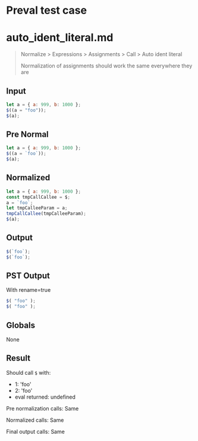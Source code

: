 # Preval test case

# auto_ident_literal.md

> Normalize > Expressions > Assignments > Call > Auto ident literal
>
> Normalization of assignments should work the same everywhere they are

## Input

`````js filename=intro
let a = { a: 999, b: 1000 };
$((a = "foo"));
$(a);
`````

## Pre Normal


`````js filename=intro
let a = { a: 999, b: 1000 };
$((a = `foo`));
$(a);
`````

## Normalized


`````js filename=intro
let a = { a: 999, b: 1000 };
const tmpCallCallee = $;
a = `foo`;
let tmpCalleeParam = a;
tmpCallCallee(tmpCalleeParam);
$(a);
`````

## Output


`````js filename=intro
$(`foo`);
$(`foo`);
`````

## PST Output

With rename=true

`````js filename=intro
$( "foo" );
$( "foo" );
`````

## Globals

None

## Result

Should call `$` with:
 - 1: 'foo'
 - 2: 'foo'
 - eval returned: undefined

Pre normalization calls: Same

Normalized calls: Same

Final output calls: Same
